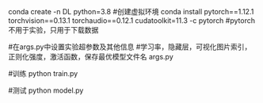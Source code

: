 conda create -n DL python=3.8  #创建虚拟环境
conda install pytorch==1.12.1 torchvision==0.13.1 torchaudio==0.12.1 cudatoolkit=11.3 -c pytorch  #pytorch不用于实验，只用于下载数据


#在args.py中设置实验超参数及其他信息
#学习率，隐藏层，可视化图片索引，正则化强度，激活函数，保存最优模型文件名
args.py

#训练
python train.py

#测试
python model.py
